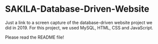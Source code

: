 # SAKILA-Database-Driven-Website
Just a link to a screen capture of the database-driven website project we did in 2019. For this project, we used MySQL, HTML, CSS and JavaScript.

Please read the README file!
